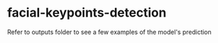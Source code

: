# facial-keypoints-detection

Refer to outputs folder to see a few examples of the model's prediction
